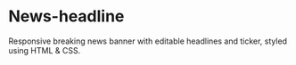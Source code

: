 # News-headline
Responsive breaking news banner with editable headlines and ticker, styled using HTML &amp; CSS.
